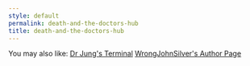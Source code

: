 ```yaml
---
style: default
permalink: death-and-the-doctors-hub
title: death-and-the-doctors-hub
---
```

You may also like:
[Dr Jung's Terminal](http://scp-wiki.net/freudian)
[WrongJohnSilver's Author Page](http://scp-wiki.net/wrongjohnsilver-s-author-page)
